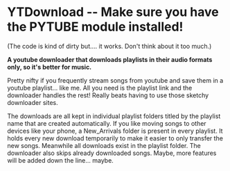 # YTDownload -- Make sure you have the PYTUBE module installed!

(The code is kind of dirty but.... it works. Don't think about it too much.)

**A youtube downloader that downloads playlists in their audio formats only, so it's better for music.**

Pretty nifty if you frequently stream songs from youtube and save them in a youtube playlist... like me.
All you need is the playlist link and the downloader handles the rest!
Really beats having to use those sketchy downloader sites.

The downloads are all kept in individual playlist folders titled by the playlist name that are created automatically.
If you like moving songs to other devices like your phone, a New_Arrivals folder is present in every playlist. It holds every new download temporarily to make it easier to only transfer the new songs.
Meanwhile all downloads exist in the playlist folder.
The downloader also skips already downloaded songs. 
Maybe, more features will be added down the line... maybe.


